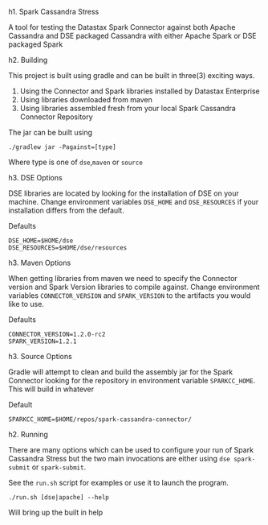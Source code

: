 h1. Spark Cassandra Stress

A tool for testing the Datastax Spark Connector against both Apache
Cassandra and DSE packaged Cassandra with either Apache Spark or DSE 
packaged Spark

h2. Building

This project is built using gradle and can be built in three(3) exciting ways.

1. Using the Connector and Spark libraries installed by Datastax Enterprise
2. Using libraries downloaded from maven
3. Using libraries assembled fresh from your local Spark Cassandra Connector Repository

The jar can be built using 

    ./gradlew jar -Pagainst=[type]
    
Where type is one of `dse`,`maven` or `source`

h3. DSE Options

DSE libraries are located by looking for the installation of DSE on your machine.
Change environment variables `DSE_HOME` and `DSE_RESOURCES` if your installation
differs from the default.


Defaults

    DSE_HOME=$HOME/dse
    DSE_RESOURCES=$HOME/dse/resources
    
h3. Maven Options

When getting libraries from maven we need to specify the Connector version and
Spark Version libraries to compile against. Change environment variables 
`CONNECTOR_VERSION` and `SPARK_VERSION` to the artifacts you would like to 
use.

Defaults

    CONNECTOR_VERSION=1.2.0-rc2
    SPARK_VERSION=1.2.1
    
h3. Source Options

Gradle will attempt to clean and build the assembly jar for the Spark Connector
looking for the repository in environment variable `SPARKCC_HOME`. This will 
build in whatever 

Default

    SPARKCC_HOME=$HOME/repos/spark-cassandra-connector/


h2. Running

There are many options which can be used to configure your run of
Spark Cassandra Stress but the two main invocations are either using
`dse spark-submit` or `spark-submit`. 

See the `run.sh` script for examples or use it to launch the program.

    ./run.sh [dse|apache] --help
    
Will bring up the built in help
